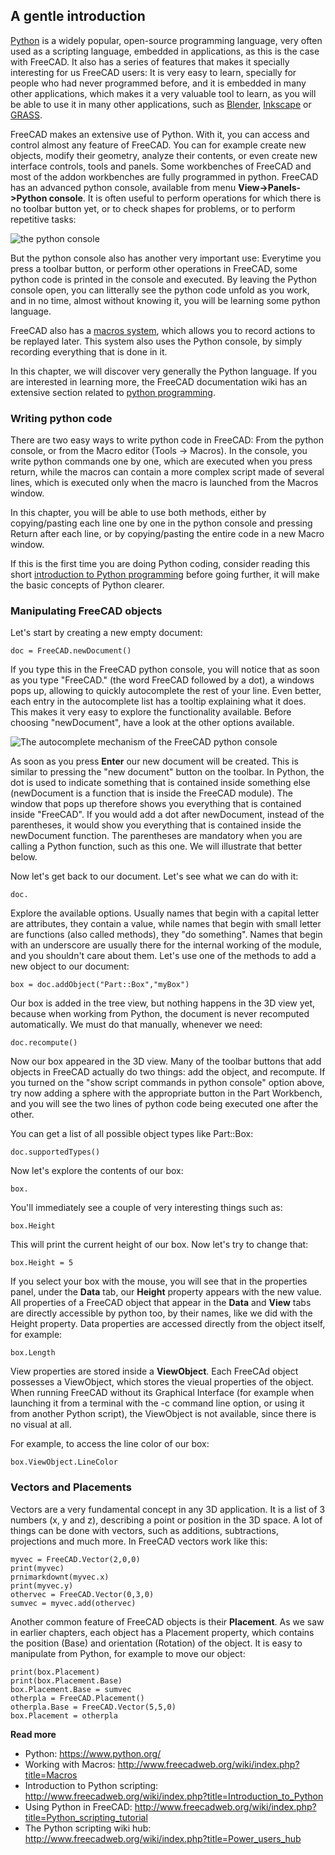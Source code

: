 ## A gentle introduction

[Python](https://en.wikipedia.org/wiki/Python_%28programming_language%29) is a widely popular, open-source programming language, very often used as a scripting language, embedded in applications, as this is the case with FreeCAD. It also has a series of features that makes it specially interesting for us FreeCAD users: It is very easy to learn, specially for people who had never programmed before, and it is embedded in many other applications, which makes it a very valuable tool to learn, as you will be able to use it in many other applications, such as [Blender](http://www.blender.org), [Inkscape](http://www.inkscape.org) or [GRASS](http://grass.osgeo.org/).

FreeCAD makes an extensive use of Python. With it, you can access and control almost any feature of FreeCAD. You can for example create new objects, modify their geometry, analyze their contents, or even create new interface controls, tools and panels. Some workbenches of FreeCAD and most of the addon workbenches are fully programmed in python. FreeCAD has an advanced python console, available from menu **View->Panels->Python console**. It is often useful to perform operations for which there is no toolbar button yet, or to check shapes for problems, or to perform repetitive tasks:

![the python console](http://www.freecadweb.org/wiki/images/c/cf/Exercise_python_01.jpg)

But the python console also has another very important use: Everytime you press a toolbar button, or perform other operations in FreeCAD, some python code is printed in the console and executed. By leaving the Python console open, you can litterally see the python code unfold as you work, and in no time, almost without knowing it, you will be learning some python language.

FreeCAD also has a [macros system](http://www.freecadweb.org/wiki/index.php?title=Macros), which allows you to record actions to be replayed later. This system also uses the Python console, by simply recording everything that is done in it.

In this chapter, we will discover very generally the Python language. If you are interested in learning more, the FreeCAD documentation wiki has an extensive section related to [python programming](http://www.freecadweb.org/wiki/index.php?title=Power_users_hub).

### Writing python code

There are two easy ways to write python code in FreeCAD: From the python console, or from the Macro editor (Tools -> Macros). In the console, you write python commands one by one, which are executed when you press return, while the macros can contain a more complex script made of several lines, which is executed only when the macro is launched from the Macros window.

In this chapter, you will be able to use both methods, either by copying/pasting each line one by one in the python console and pressing Return after each line, or by copying/pasting the entire code in a new Macro window.

If this is the first time you are doing Python coding, consider reading this short [introduction to Python programming](http://www.freecadweb.org/wiki/index.php?title=Introduction_to_Python) before going further, it will make the basic concepts of Python clearer.

### Manipulating FreeCAD objects

Let's start by creating a new empty document:

`doc = FreeCAD.newDocument()`

If you type this in the FreeCAD python console, you will notice that as soon as you type "FreeCAD." (the word FreeCAD followed by a dot), a windows pops up, allowing to quickly autocomplete the rest of your line. Even better, each entry in the autocomplete list has a tooltip explaining what it does. This makes it very easy to explore the functionality available. Before choosing "newDocument", have a look at the other options available.

![The autocomplete mechanism of the FreeCAD python console](http://www.freecadweb.org/wiki/images/e/e2/Exercise_python_02.jpg)

As soon as you press **Enter** our new document will be created. This is similar to pressing the "new document" button on the toolbar. In Python, the dot is used to indicate something that is contained inside something else (newDocument is a function that is inside the FreeCAD module). The window that pops up therefore shows you everything that is contained inside "FreeCAD". If you would add a dot after newDocument, instead of the parentheses, it would show you everything that is contained inside the newDocument function. The parentheses are mandatory when you are calling a Python function, such as this one. We will illustrate that better below.

Now let's get back to our document. Let's see what we can do with it:

`doc.`

Explore the available options. Usually names that begin with a capital letter are attributes, they contain a value, while names that begin with small letter are functions (also called methods), they "do something". Names that begin with an underscore are usually there for the internal working of the module, and you shouldn't care about them. Let's use one of the methods to add a new object to our document:

`box = doc.addObject("Part::Box","myBox")`

Our box is added in the tree view, but nothing happens in the 3D view yet, because when working from Python, the document is never recomputed automatically. We must do that manually, whenever we need:

`doc.recompute()`

Now our box appeared in the 3D view. Many of the toolbar buttons that add objects in FreeCAD actually do two things: add the object, and recompute. If you turned on the "show script commands in python console" option above, try now adding a sphere with the appropriate button in the Part Workbench, and you will see the two lines of python code being executed one after the other.

You can get a list of all possible object types like Part::Box:

`doc.supportedTypes()`

Now let's explore the contents of our box:

`box.`

You'll immediately see a couple of very interesting things such as:

`box.Height`

This will print the current height of our box. Now let's try to change that:

`box.Height = 5`

If you select your box with the mouse, you will see that in the properties panel, under the **Data** tab, our **Height** property appears with the new value. All properties of a FreeCAD object that appear in the **Data** and **View** tabs are directly accessible by python too, by their names, like we did with the Height property. Data properties are accessed directly from the object itself, for example:

`box.Length`

View properties are stored inside a **ViewObject**. Each FreeCAd object possesses a ViewObject, which stores the vieual properties of the object. When running FreeCAD without its Graphical Interface (for example when launching it from a terminal with the -c command line option, or using it from another Python script), the ViewObject is not available, since there is no visual at all.

For example, to access the line color of our box:

`box.ViewObject.LineColor`

### Vectors and Placements

Vectors are a very fundamental concept in any 3D application. It is a list of 3 numbers (x, y and z), describing a point or position in the 3D space. A lot of things can be done with vectors, such as additions, subtractions, projections and much more. In FreeCAD vectors work like this:

```
myvec = FreeCAD.Vector(2,0,0)
print(myvec)
prnimarkdownt(myvec.x)
print(myvec.y)
othervec = FreeCAD.Vector(0,3,0)
sumvec = myvec.add(othervec)
```

Another common feature of FreeCAD objects is their **Placement**. As we saw in earlier chapters, each object has a Placement property, which contains the position (Base) and orientation (Rotation) of the object. It is easy to manipulate from Python, for example to move our object:

```
print(box.Placement)
print(box.Placement.Base)
box.Placement.Base = sumvec
otherpla = FreeCAD.Placement()
otherpla.Base = FreeCAD.Vector(5,5,0)
box.Placement = otherpla
```


**Read more**

* Python: https://www.python.org/
* Working with Macros: http://www.freecadweb.org/wiki/index.php?title=Macros
* Introduction to Python scripting: http://www.freecadweb.org/wiki/index.php?title=Introduction_to_Python
* Using Python in FreeCAD: http://www.freecadweb.org/wiki/index.php?title=Python_scripting_tutorial
* The Python scripting wiki hub: http://www.freecadweb.org/wiki/index.php?title=Power_users_hub
